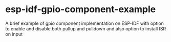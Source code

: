 # esp-idf-gpio-component-example
A brief example of gpio component implementation on ESP-IDF with option to enable and disable both pullup and pulldown and also option to install ISR on input
